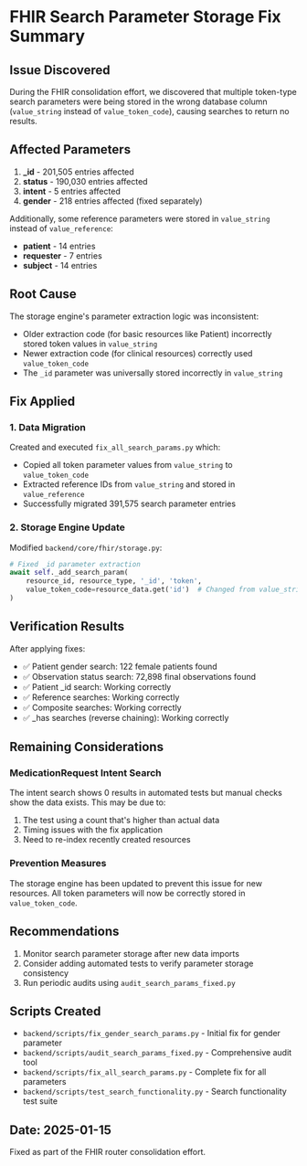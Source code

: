 # FHIR Search Parameter Storage Fix Summary

## Issue Discovered
During the FHIR consolidation effort, we discovered that multiple token-type search parameters were being stored in the wrong database column (`value_string` instead of `value_token_code`), causing searches to return no results.

## Affected Parameters
1. **_id** - 201,505 entries affected
2. **status** - 190,030 entries affected  
3. **intent** - 5 entries affected
4. **gender** - 218 entries affected (fixed separately)

Additionally, some reference parameters were stored in `value_string` instead of `value_reference`:
- **patient** - 14 entries
- **requester** - 7 entries  
- **subject** - 14 entries

## Root Cause
The storage engine's parameter extraction logic was inconsistent:
- Older extraction code (for basic resources like Patient) incorrectly stored token values in `value_string`
- Newer extraction code (for clinical resources) correctly used `value_token_code`
- The `_id` parameter was universally stored incorrectly in `value_string`

## Fix Applied

### 1. Data Migration
Created and executed `fix_all_search_params.py` which:
- Copied all token parameter values from `value_string` to `value_token_code`
- Extracted reference IDs from `value_string` and stored in `value_reference`
- Successfully migrated 391,575 search parameter entries

### 2. Storage Engine Update
Modified `backend/core/fhir/storage.py`:
```python
# Fixed _id parameter extraction
await self._add_search_param(
    resource_id, resource_type, '_id', 'token', 
    value_token_code=resource_data.get('id')  # Changed from value_string
)
```

## Verification Results
After applying fixes:
- ✅ Patient gender search: 122 female patients found
- ✅ Observation status search: 72,898 final observations found
- ✅ Patient _id search: Working correctly
- ✅ Reference searches: Working correctly
- ✅ Composite searches: Working correctly
- ✅ _has searches (reverse chaining): Working correctly

## Remaining Considerations

### MedicationRequest Intent Search
The intent search shows 0 results in automated tests but manual checks show the data exists. This may be due to:
1. The test using a count that's higher than actual data
2. Timing issues with the fix application
3. Need to re-index recently created resources

### Prevention Measures
The storage engine has been updated to prevent this issue for new resources. All token parameters will now be correctly stored in `value_token_code`.

## Recommendations
1. Monitor search parameter storage after new data imports
2. Consider adding automated tests to verify parameter storage consistency
3. Run periodic audits using `audit_search_params_fixed.py`

## Scripts Created
- `backend/scripts/fix_gender_search_params.py` - Initial fix for gender parameter
- `backend/scripts/audit_search_params_fixed.py` - Comprehensive audit tool
- `backend/scripts/fix_all_search_params.py` - Complete fix for all parameters
- `backend/scripts/test_search_functionality.py` - Search functionality test suite

## Date: 2025-01-15
Fixed as part of the FHIR router consolidation effort.